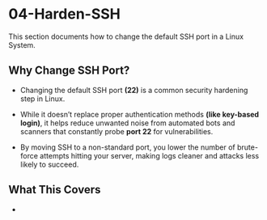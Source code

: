 # 04-Harden-SSH
This section documents how to change the default SSH port in a Linux System.

## Why Change SSH Port?
- Changing the default SSH port **(22)** is a common security hardening step in Linux.

- While it doesn’t replace proper authentication methods **(like key-based login)**, it helps reduce unwanted noise from automated bots and scanners that constantly probe **port 22** for vulnerabilities. 

- By moving SSH to a non-standard port, you lower the number of brute-force attempts hitting your server, making logs cleaner and attacks less likely to succeed.

## What This Covers
- 
